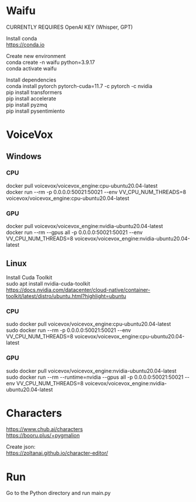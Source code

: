 # Waifu

CURRENTLY REQUIRES OpenAI KEY (Whisper, GPT)

Install conda  
https://conda.io

Create new environment  
conda create -n waifu python=3.9.17  
conda activate waifu  

Install dependencies  
conda install pytorch pytorch-cuda=11.7 -c pytorch -c nvidia  
pip install transformers  
pip install accelerate   
pip install pyzmq  
pip install pysentimiento

# VoiceVox 

## Windows

### CPU
docker pull voicevox/voicevox_engine:cpu-ubuntu20.04-latest  
docker run --rm -p 0.0.0.0:50021:50021 --env VV_CPU_NUM_THREADS=8 voicevox/voicevox_engine:cpu-ubuntu20.04-latest  

### GPU
docker pull voicevox/voicevox_engine:nvidia-ubuntu20.04-latest  
docker run --rm --gpus all -p 0.0.0.0:50021:50021 --env VV_CPU_NUM_THREADS=8 voicevox/voicevox_engine:nvidia-ubuntu20.04-latest  


## Linux  
Install Cuda Toolkit  
sudo apt install nvidia-cuda-toolkit  
https://docs.nvidia.com/datacenter/cloud-native/container-toolkit/latest/distro/ubuntu.html?highlight=ubuntu  

### CPU
sudo docker pull voicevox/voicevox_engine:cpu-ubuntu20.04-latest  
sudo docker run --rm -p 0.0.0.0:50021:50021 --env VV_CPU_NUM_THREADS=8 voicevox/voicevox_engine:cpu-ubuntu20.04-latest  

### GPU
sudo docker pull voicevox/voicevox_engine:nvidia-ubuntu20.04-latest  
sudo docker run --rm --runtime=nvidia --gpus all -p 0.0.0.0:50021:50021 --env VV_CPU_NUM_THREADS=8 voicevox/voicevox_engine:nvidia-ubuntu20.04-latest


# Characters  
https://www.chub.ai/characters  
https://booru.plus/+pygmalion  

Create json:  
https://zoltanai.github.io/character-editor/

# Run
Go to the Python directory and run main.py
